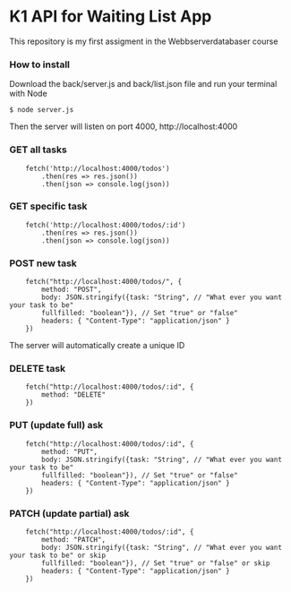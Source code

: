 # K1 API for Waiting List App

This repository is my first assigment in the Webbserverdatabaser course

### How to install

Download the back/server.js and back/list.json file and run your terminal with Node

```
$ node server.js
```

Then the server will listen on port 4000, 
http://localhost:4000

### GET all tasks

```JS
    fetch('http://localhost:4000/todos')
        .then(res => res.json())
        .then(json => console.log(json))

```

### GET specific task

```JS
    fetch('http://localhost:4000/todos/:id')
        .then(res => res.json())
        .then(json => console.log(json))
```

### POST new task

```JS
    fetch("http://localhost:4000/todos/", {
        method: "POST",
        body: JSON.stringify({task: "String", // "What ever you want your task to be"
        fullfilled: "boolean"}), // Set "true" or "false"
        headers: { "Content-Type": "application/json" }
    })
```
The server will automatically create a unique ID

### DELETE task

```JS
    fetch("http://localhost:4000/todos/:id", {
        method: "DELETE"
    })
```
### PUT (update full) ask

```JS
    fetch("http://localhost:4000/todos/:id", {
        method: "PUT",
        body: JSON.stringify({task: "String", // "What ever you want your task to be"
        fullfilled: "boolean"}), // Set "true" or "false"
        headers: { "Content-Type": "application/json" }
    })
```
### PATCH (update partial) ask

```JS
    fetch("http://localhost:4000/todos/:id", {
        method: "PATCH",
        body: JSON.stringify({task: "String", // "What ever you want your task to be" or skip
        fullfilled: "boolean"}), // Set "true" or "false" or skip
        headers: { "Content-Type": "application/json" }
    })
```



